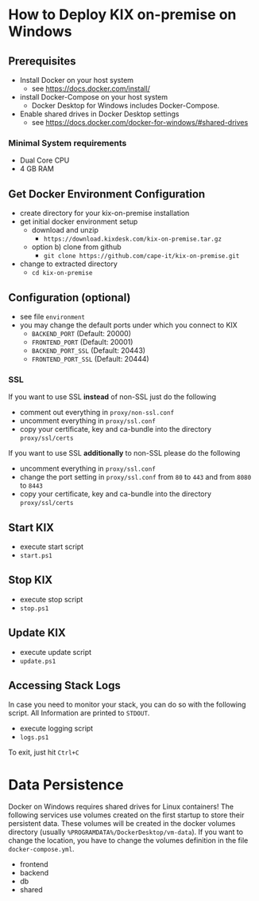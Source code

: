 # How to Deploy KIX on-premise on Windows

## Prerequisites
- Install Docker on your host system
  - see https://docs.docker.com/install/
- install Docker-Compose on your host system
  - Docker Desktop for Windows includes Docker-Compose.
- Enable shared drives in Docker Desktop settings
  - see https://docs.docker.com/docker-for-windows/#shared-drives

### Minimal System requirements
- Dual Core CPU
- 4 GB RAM

## Get Docker Environment Configuration
- create directory for your kix-on-premise installation
- get initial docker environment setup
  - download and unzip
      - `https://download.kixdesk.com/kix-on-premise.tar.gz`
  - option b) clone from github
      - `git clone https://github.com/cape-it/kix-on-premise.git`
- change to extracted directory
  - `cd kix-on-premise`

## Configuration (optional)
- see file `environment`
- you may change the default ports under which you connect to KIX
  - `BACKEND_PORT` (Default: 20000)
  - `FRONTEND_PORT` (Default: 20001)
  - `BACKEND_PORT_SSL` (Default: 20443)
  - `FRONTEND_PORT_SSL` (Default: 20444)

### SSL
If you want to use SSL **instead** of non-SSL just do the following
- comment out everything in `proxy/non-ssl.conf`
- uncomment everything in `proxy/ssl.conf`
- copy your certificate, key and ca-bundle into the directory `proxy/ssl/certs`

If you want to use SSL **additionally** to non-SSL please do the following
- uncomment everything in `proxy/ssl.conf`
- change the port setting in `proxy/ssl.conf` from `80` to `443` and from `8080` to `8443`
- copy your certificate, key and ca-bundle into the directory `proxy/ssl/certs`


## Start KIX
- execute start script
 - `start.ps1`

## Stop KIX
- execute stop script
 - `stop.ps1`

## Update KIX
- execute update script
 - `update.ps1`

## Accessing Stack Logs
In case you need to monitor your stack, you can do so with the following script. All Information are printed to `STDOUT`.
- execute logging script
 - `logs.ps1`

To exit, just hit `Ctrl+C`

# Data Persistence
Docker on Windows requires shared drives for Linux containers!
The following services use volumes created on the first startup to store their persistent data. These volumes will be created in the docker volumes directory (usually `%PROGRAMDATA%/DockerDesktop/vm-data`). If you want to change the location, you have to change the volumes definition in the file `docker-compose.yml`.
- frontend
- backend
- db
- shared